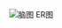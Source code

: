 ![脑图](https://github.com/bigdatapractice2017/blpratice-eu-sightseeing/blob/master/database_design/ER%E5%9B%BE.png)
ER图
